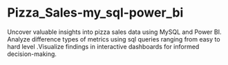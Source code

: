 # Pizza_Sales-my_sql-power_bi
Uncover valuable insights into pizza sales data using MySQL and Power BI. Analyze difference types of metrics using sql queries ranging from easy to hard level .Visualize findings in interactive dashboards for informed decision-making.
